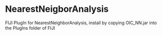 # NearestNeigborAnalysis

FIJI PlugIn for NearestNeighborAnalysis, install by copying OIC_NN.jar into the PlugIns folder of FIJI
